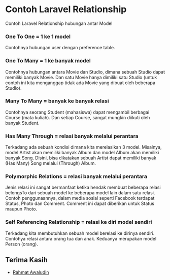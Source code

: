# Contoh Laravel Relationship

Contoh Laravel Relationship hubungan antar Model

### One To One = 1 ke 1 model
Contohnya hubungan user dengan preference table.

### One To Many = 1 ke banyak model
Contohnya hubungan antara Movie dan Studio, dimana sebuah Studio dapat memiliki
banyak Movie. Dan satu Movie hanya dimiliki satu Studio (untuk contoh ini kita menganggap
tidak ada Movie yang dibuat oleh beberapa Studio).

### Many To Many = banyak ke banyak relasi
Contohnya seorang
Student (mahasiswa) dapat mengambil berbagai Course (mata kuliah). Dan setiap Course, sangat
mungkin diikuti oleh banyak Student.

### Has Many Through = relasi banyak melalui perantara
Terkadang ada sebuah kondisi dimana kita merelasikan 3 model. Misalnya, model Artist akan
memiliki banyak Album dan model Album akan memiliki banyak Song. Disini, bisa dikatakan sebuah Artist dapat memiliki banyak (Has Many) Song melalui (Through) Album.

### Polymorphic Relations = relasi banyak melalui perantara
Jenis relasi ini sangat bermanfaat ketika hendak membuat beberapa relasi belongsTo dari sebuah
model ke beberapa model lain dalam satu relasi. Contoh penggunaannya, dalam media sosial seperti
Facebook terdapat Status, Photo dan Comment. Comment ini dapat diberikan untuk Status maupun
Photo.

### Self Referencing Relationship = relasi ke diri model sendiri
Terkadang kita membutuhkan sebuah model berelasi ke dirinya sendiri. Contohya relasi antara
orang tua dan anak. Keduanya merupakan model Person (orang).

## Terima Kasih

* [Rahmat Awaludin](https://github.com/rawaludin/)

